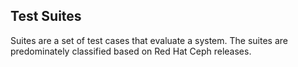 ## Test Suites ##
Suites are a set of test cases that evaluate a system. The suites are predominately
classified based on Red Hat Ceph releases.
